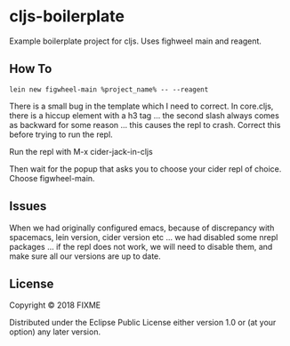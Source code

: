 # cljs-boilerplate

Example boilerplate project for cljs. Uses fighweel main and reagent.

## How To

    lein new figwheel-main %project_name% -- --reagent

There is a small bug in the template which I need to correct. In core.cljs, there is a hiccup element with a h3 tag ... the second slash always comes as backward for some reason ... this causes the repl to crash. Correct this before trying to run the repl.

Run the repl with
    M-x cider-jack-in-cljs

Then wait for the popup that asks you to choose your cider repl of choice.
Choose figwheel-main.

## Issues

When we had originally configured emacs, because of discrepancy with spacemacs, lein version, cider version etc ... we had disabled some nrepl packages ... if the repl does not work, we will need to disable them, and make sure all our versions are up to date.

## License

Copyright © 2018 FIXME

Distributed under the Eclipse Public License either version 1.0 or (at your option) any later version.
